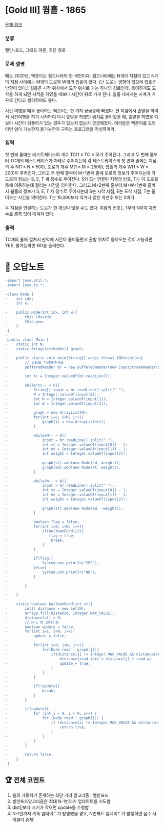 # [Gold III] 웜홀 - 1865 

[문제 링크](https://www.acmicpc.net/problem/1865) 

### 분류

벨만–포드, 그래프 이론, 최단 경로

### 문제 설명

<p>때는 2020년, 백준이는 월드나라의 한 국민이다. 월드나라에는 N개의 지점이 있고 N개의 지점 사이에는 M개의 도로와 W개의 웜홀이 있다. (단 도로는 방향이 없으며 웜홀은 방향이 있다.) 웜홀은 시작 위치에서 도착 위치로 가는 하나의 경로인데, 특이하게도 도착을 하게 되면 시작을 하였을 때보다 시간이 뒤로 가게 된다. 웜홀 내에서는 시계가 거꾸로 간다고 생각하여도 좋다.</p>

<p>시간 여행을 매우 좋아하는 백준이는 한 가지 궁금증에 빠졌다. 한 지점에서 출발을 하여서 시간여행을 하기 시작하여 다시 출발을 하였던 위치로 돌아왔을 때, 출발을 하였을 때보다 시간이 되돌아가 있는 경우가 있는지 없는지 궁금해졌다. 여러분은 백준이를 도와 이런 일이 가능한지 불가능한지 구하는 프로그램을 작성하여라.</p>

### 입력 

 <p>첫 번째 줄에는 테스트케이스의 개수 TC(1 ≤ TC ≤ 5)가 주어진다. 그리고 두 번째 줄부터 TC개의 테스트케이스가 차례로 주어지는데 각 테스트케이스의 첫 번째 줄에는 지점의 수 N(1 ≤ N ≤ 500), 도로의 개수 M(1 ≤ M ≤ 2500), 웜홀의 개수 W(1 ≤ W ≤ 200)이 주어진다. 그리고 두 번째 줄부터 M+1번째 줄에 도로의 정보가 주어지는데 각 도로의 정보는 S, E, T 세 정수로 주어진다. S와 E는 연결된 지점의 번호, T는 이 도로를 통해 이동하는데 걸리는 시간을 의미한다. 그리고 M+2번째 줄부터 M+W+1번째 줄까지 웜홀의 정보가 S, E, T 세 정수로 주어지는데 S는 시작 지점, E는 도착 지점, T는 줄어드는 시간을 의미한다. T는 10,000보다 작거나 같은 자연수 또는 0이다.</p>

<p>두 지점을 연결하는 도로가 한 개보다 많을 수도 있다. 지점의 번호는 1부터 N까지 자연수로 중복 없이 매겨져 있다.</p>

### 출력 

 <p>TC개의 줄에 걸쳐서 만약에 시간이 줄어들면서 출발 위치로 돌아오는 것이 가능하면 YES, 불가능하면 NO를 출력한다.</p>



#  🚀  오답노트 

```diff
-import java.util.*;
-import java.io.*;
-
-class Node {
-    int idx;
-    int w;
-    
-    public Node(int idx, int w){
-        this.idx=idx;
-        this.w=w;
-    }
-}
-
-public class Main {
-    static int N;
-    static ArrayList<Node>[] graph;
-    
-    public static void main(String[] args) throws IOException{
-        // 코드를 작성해주세요
-        BufferedReader br = new BufferedReader(new InputStreamReader(System.in));
-        
-        int tc = Integer.valueOf(br.readLine());
-        
-        while(tc-- > 0){
-            String[] input = br.readLine().split(" ");
-            N = Integer.valueOf(input[0]);
-            int M = Integer.valueOf(input[1]);
-            int W = Integer.valueOf(input[2]);
-            
-            graph = new ArrayList[N];
-            for(int i=0; i<N; i++){
-                graph[i] = new ArrayList<>();
-            }
-            
-            while(M-- > 0){
-                input = br.readLine().split(" ");
-                int st = Integer.valueOf(input[0]) - 1;
-                int ed = Integer.valueOf(input[1]) - 1;
-                int weight = Integer.valueOf(input[2]);
-                
-                graph[st].add(new Node(ed, weight));
-                graph[ed].add(new Node(st, weight));
-            }
-            
-            while(W-- > 0){
-                input = br.readLine().split(" ");
-                int st = Integer.valueOf(input[0]) - 1;
-                int ed = Integer.valueOf(input[1]) - 1;
-                int weight = Integer.valueOf(input[2]);
-                
-                graph[st].add(new Node(ed, -weight));
-            }
-            
-            boolean flag = false;
-            for(int i=0; i<N; i++){
-                if(ballmanFord(i)){
-                   flag = true;
-                    break;
-                }
-            }
-            
-            if(flag){
-                System.out.println("YES");
-            }else{
-                System.out.println("NO");
-            }
-            
-        }
-        
-    }
-    
-    static boolean ballmanFord(int st){
-        int[] distance = new int[N];
-        Arrays.fill(distance, Integer.MAX_VALUE);
-        distance[st] = 0;
-        // N-1 번 업데이트
-        boolean update = false;
-        for(int i=1; i<N; i++){
-            update = false;
-            
-            for(int j=0; j<N; j++){
-                for(Node road : graph[j]){
-                    if(distance[j] != Integer.MAX_VALUE && distance[road.idx] > distance[j] + road.w){
-                        distance[road.idx] = distance[j] + road.w;
-                        update = true;
-                    }
-                }
-            }
-            
-            if(!update){
-                break;
-            }
-        }
-        
-        if(update){
-            for (int i = 0; i < N; i++) {
-                for (Node road : graph[i]) {
-                    if (distance[i] != Integer.MAX_VALUE && distance[road.idx] > distance[i] + road.w) {
-                        return true;
-                    }
-                }
-            }
-        }
-        
-        return false;
-    }
-}

```


 ## 🏆 전체 코멘트 

1. 음의 가중치가 존재하는 최단 거리 알고리즘 : 벨만포드
2. 벨만포드알고리즘은 최대 N-1번까지 업데이트를 시도함
3. dist[]보다 크기가 작으면 update를 수행함
4. N-1번까지 계속 업데이트가 발생했을 경우, N번째도 업데이트가 발생하면 음수 사이클이 존재!